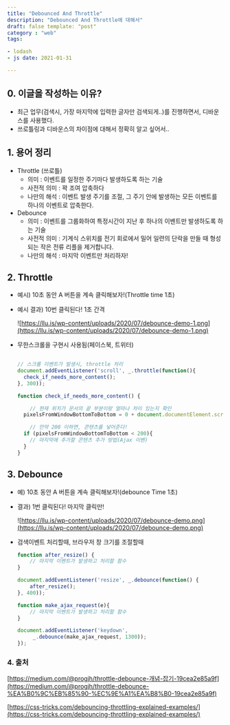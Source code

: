 ```yaml
---
title: "Debounced And Throttle"  
description: "Debounced And Throttle에 대해서"
draft: false template: "post"
category : "web"
tags:

- lodash
- js date: 2021-01-31

---
```


## 0. 이글을 작성하는 이유?

- 최근 업무(검색시, 가장 마지막에 입력한 글자만 검색되게..)를 진행하면서, 디바운스를 사용했다.
- 쓰로틀링과 디바운스의 차이점에 대해서 정확히 알고 싶어서..

## 1. 용어 정리

- Throttle (쓰로틀)
    - 의미 : 이벤트를 일정한 주기마다 발생하도록 하는 기술
    - 사전적 의미 : 꽉 조여 압축하다
    - 나만의 해석 : 이벤트 발생 주기를 조절, 그 주기 안에 발생하는 모든 이벤트를 하나의 이벤트로 압축한다.
- Debounce
    - 의미 : 이벤트를 그룹화하여 특정시간이 지난 후 하나의 이벤트만 발생하도록 하는 기술
    - 사전적 의미 : 기계식 스위치를 전기 회로에서 밀어 일련의 단락을 만들 때 형성되는 작은 전류 리플을 제거합니다.
    - 나만의 해석 : 마지막 이벤트만 처리하자!

## 2. Throttle

- 예시) 10초 동안 A 버튼을 계속 클릭해보자!(Throttle time 1초)
- 예시 결과) 10번 클릭된다! 1초 간격

  ![https://llu.is/wp-content/uploads/2020/07/debounce-demo-1.png](https://llu.is/wp-content/uploads/2020/07/debounce-demo-1.png)

- 무한스크롤을 구현시 사용됨(페이스북, 트위터)

    ```jsx
      
    // 스크롤 이벤트가 발생시, throttle 처리
    document.addEventListener('scroll', _.throttle(function(){
      check_if_needs_more_content();
    }, 300));

    function check_if_needs_more_content() {

    	// 현재 위치가 문서의 끝 부분이랑 얼마나 차이 있는지 확인     
      pixelsFromWindowBottomToBottom = 0 + document.documentElement.scrollHeight - document.documentElement.scrollTop - document.documentElement.clientHeight;

    	// 만약 200 이하면, 콘텐츠를 넣어준다! 
      if (pixelsFromWindowBottomToBottom < 200){
        // 마지막에 추가할 콘텐츠 추가 방법(Ajax 이벤) 
      }
    }
    ```

## 3. Debounce

- 예) 10초 동안 A 버튼을 계속 클릭해보자!(debounce Time 1초)
- 결과) 1번 클릭된다! 마지막 클릭만!

  ![https://llu.is/wp-content/uploads/2020/07/debounce-demo.png](https://llu.is/wp-content/uploads/2020/07/debounce-demo.png)

- 검색이벤트 처리할때, 브라우저 창 크기를 조절할때

    ```jsx
    function after_resize() {
    	// 마지막 이벤트가 발생하고 처리할 함수
    }

    document.addEventListener('resize', _.debounce(function() {
        after_resize();
    }, 400));

    function make_ajax_request(e){
    	// 마지막 이벤트가 발생하고 처리할 함수
    }

    document.addEventListener('keydown',
         _.debounce(make_ajax_request, 1300));
    });
    ```

### 4. 출처

[https://medium.com/@progjh/throttle-debounce-개념-잡기-19cea2e85a9f](https://medium.com/@progjh/throttle-debounce-%EA%B0%9C%EB%85%90-%EC%9E%A1%EA%B8%B0-19cea2e85a9f)

[https://css-tricks.com/debouncing-throttling-explained-examples/](https://css-tricks.com/debouncing-throttling-explained-examples/)
